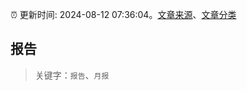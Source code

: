 :alarm_clock: 更新时间: 2024-08-12 07:36:04。[文章来源](/README.md)、[文章分类](/TAGS.md)

## 报告


> 关键字：`报告`、`月报`



